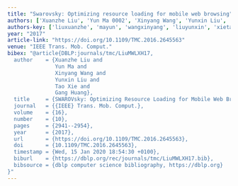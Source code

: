 ```yaml
---
title: "Swarovsky: Optimizing resource loading for mobile web browsing"
authors: ['Xuanzhe Liu', 'Yun Ma 0002', 'Xinyang Wang', 'Yunxin Liu', 'Tao Xie 0001', 'Gang Huang 0001']
authors-key: ['liuxuanzhe', 'mayun', 'wangxinyang', 'liuyunxin', 'xietao', 'huanggang']
year: "2017"
article-link: "https://doi.org/10.1109/TMC.2016.2645563"
venue: "IEEE Trans. Mob. Comput."
bibex: "@article{DBLP:journals/tmc/LiuMWLXH17,
  author    = {Xuanzhe Liu and
               Yun Ma and
               Xinyang Wang and
               Yunxin Liu and
               Tao Xie and
               Gang Huang},
  title     = {SWAROVsky: Optimizing Resource Loading for Mobile Web Browsing},
  journal   = {{IEEE} Trans. Mob. Comput.},
  volume    = {16},
  number    = {10},
  pages     = {2941--2954},
  year      = {2017},
  url       = {https://doi.org/10.1109/TMC.2016.2645563},
  doi       = {10.1109/TMC.2016.2645563},
  timestamp = {Wed, 15 Jan 2020 18:54:30 +0100},
  biburl    = {https://dblp.org/rec/journals/tmc/LiuMWLXH17.bib},
  bibsource = {dblp computer science bibliography, https://dblp.org}
}"
---
```

